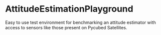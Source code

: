 # AttitudeEstimationPlayground
Easy to use test environment for benchmarking an attitude estimator with access to sensors like those present on Pycubed Satellites.
